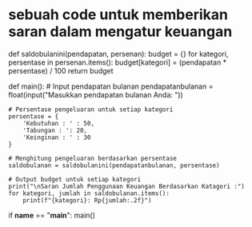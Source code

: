 # sebuah code untuk memberikan saran dalam mengatur keuangan 
def saldobulanini(pendapatan, persenan):
    budget = {}
    for kategori, persentase in persenan.items():
        budget[kategori] = (pendapatan * persentase) / 100
    return budget

def main():
    # Input pendapatan bulanan
    pendapatanbulanan = float(input("Masukkan pendapatan bulanan Anda: "))

    # Persentase pengeluaran untuk setiap kategori
    persentase = {
        'Kebutuhan : ' : 50,
        'Tabungan : ': 20,
        'Keinginan : ' : 30
    }

    # Menghitung pengeluaran berdasarkan persentase
    saldobulanan = saldobulanini(pendapatanbulanan, persentase)

    # Output budget untuk setiap kategori
    print("\nSaran Jumlah Penggunaan Keuangan Berdasarkan Katagori :")
    for kategori, jumlah in saldobulanan.items():
        print(f"{kategori}: Rp{jumlah:.2f}")

if __name__ == "__main__":
    main()
